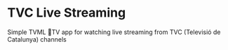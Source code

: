 # TVC Live Streaming
Simple TVML TV app for watching live streaming from TVC (Televisió de Catalunya) channels
